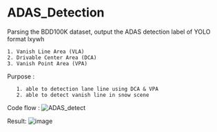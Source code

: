 # ADAS_Detection

  Parsing the BDD100K dataset, output the ADAS detection label of YOLO format lxywh
  
    1. Vanish Line Area (VLA)
    2. Drivable Center Area (DCA)
    3. Vanish Point Area (VPA)
  Purpose :

       1. able to detection lane line using DCA & VPA
       2. able to detect vanish line in snow scene
  Code flow :
      ![ADAS_detect](https://github.com/cuteboyqq/ADAS_Detection/assets/58428559/2b1e3ef5-2e8b-446d-a15c-164989b9a1c8)


  Result:
      ![image](https://github.com/cuteboyqq/ADAS_Detection/assets/58428559/57f1e3ed-f23d-4332-b73f-b009d78303f6)
